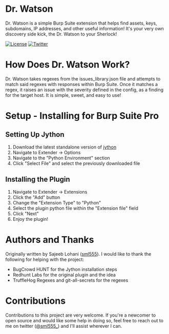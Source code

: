 # Dr. Watson

Dr. Watson is a simple Burp Suite extension that helps find assets, keys, subdomains, IP addresses, and other useful information! It's your very own discovery side kick, the Dr. Watson to your Sherlock! 

[![License](https://img.shields.io/badge/license-GPL3-_red.svg)](https://www.gnu.org/licenses/gpl-3.0.en.html) [![Twitter](https://img.shields.io/badge/twitter-@sml555__-blue.svg)](https://twitter.com/sml555_)

# How Does Dr. Watson Work?

Dr. Watson takes regexes from the issues_library.json file and attempts to match said regexes with responses within Burp Suite. Once it matches a regex, it raises an issue with the severity defined in the config, as a finding for the target host. It is simple, sweet, and easy to use! 

# Setup - Installing for Burp Suite Pro
## Setting Up Jython
1. Download the latest standalone version of [jython](https://www.jython.org/downloads.html)
2. Navigate to Extender -> Options
3. Navigate to the "Python Environment" section
4. Click "Select File" and select the previously downloaded file

## Installing the Plugin
1. Navigate to Extender -> Extensions
2. Click the "Add" button
3. Change the "Extension Type" to "Python"
4. Select the plugin python file within the "Extension file" field
5. Click "Next"
6. Enjoy the plugin!

# Authors and Thanks
Originally written by Sajeeb Lohani ([sml555](https://twitter.com/sml555_)). I would like to thank the following for helping with the project:
* BugCrowd HUNT for the Jython installation steps
* Redhunt Labs for the original plugin and the idea
* TruffleHog Regexes and git-all-secrets for the regexes

# Contributions
Contributions to this project are very welcome. If you're a newcomer to open source and would like some help in doing so, feel free to reach out to me on twitter ([@sml555_](https://twitter.com/sml555_)) and I'll assist wherever I can. 
